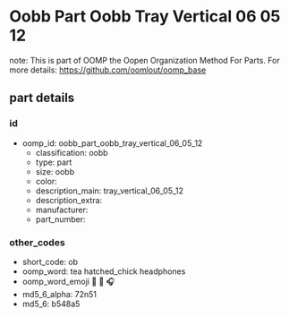 # Oobb Part Oobb Tray Vertical 06 05 12  

note: This is part of OOMP the Oopen Organization Method For Parts. For more details: https://github.com/oomlout/oomp_base

##  part details





### id
* oomp_id: oobb_part_oobb_tray_vertical_06_05_12
  * classification: oobb
  * type: part
  * size: oobb
  * color: 
  * description_main: tray_vertical_06_05_12
  * description_extra: 
  * manufacturer: 
  * part_number: 

### other_codes
* short_code: ob
* oomp_word: tea hatched_chick headphones
* oomp_word_emoji :tea: :hatched_chick: :headphones:
* md5_6_alpha: 72n51
* md5_6: b548a5